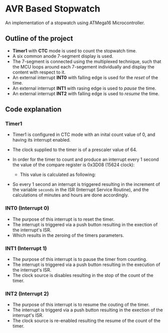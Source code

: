 # AVR Based Stopwatch
An implementation of a stopwatch using ATMega16 Microcontroller.

## Outline of the project
- **Timer1** with **CTC** mode is used to count the stopwatch time.
- A six common anode 7-segment display is used.
- The 7-segment is connected using the multiplexed technique, such that the MCU loops around each 7-segement individually and display the content with respect to it.
- An external interrupt **INT0** with falling edge is used for the *reset* of the time.
- An external interrupt **INT1** with rasing edge is used to *pause* the time.
- An external interrupt **INT2** with falling edge is used to *resume* the time.

## Code explanation
### Timer1
- Timer1 is configured in CTC mode with an inital count value of 0, and having its interrupt enabled.
- The clock supplied to the timer is of a prescaler value of 64.
- In order for the timer to count and produce an interrupt every 1 second the value of the compare register is 0x3D08 (15624 clock):
  - This value is calculated as following:

- So every 1 second an interrupt is triggered resulting in the increment of the variable `seconds` in the ISR (Interrupt Service Routine), and the calculations of minutes and hours are done accordingly.

### INT0 (Interrupt 0)
- The purpose of this interrupt is to reset the timer.
- The interrupt is triggered via a push button resulting in the exection of the interrupt's ISR.
- Which results in the zeroing of the timers parameters.

### INT1 (Interrupt 1)
- The purpose of this interrupt is to pause the timer from counting.
- The interrupt is triggered via a push button resulting in the execution of the interrupt's ISR.
- The clock source is disables resulting in the stop of the count of the timer.

### INT2 (Interrupt 2)
- The purpose of this interrupt is to resume the couting of the timer.
- The interrupt is triggerd via a push button resulting in the exection of the interrupt's ISR.
- The clock source is re-enabled resulting the resume of the count of the timer.
